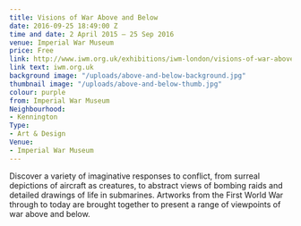 ```yaml
---
title: Visions of War Above and Below
date: 2016-09-25 18:49:00 Z
time and date: 2 April 2015 – 25 Sep 2016
venue: Imperial War Museum
price: Free
link: http://www.iwm.org.uk/exhibitions/iwm-london/visions-of-war-above-and-below
link text: iwm.org.uk
background image: "/uploads/above-and-below-background.jpg"
thumbnail image: "/uploads/above-and-below-thumb.jpg"
colour: purple
from: Imperial War Museum
Neighbourhood:
- Kennington
Type:
- Art & Design
Venue:
- Imperial War Museum
---
```


Discover a variety of imaginative responses to conflict, from surreal depictions of aircraft as creatures, to abstract views of bombing raids and detailed drawings of life in submarines. Artworks from the First World War through to today are brought together to present a range of viewpoints of war above and below.

